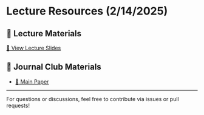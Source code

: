 # Lecture Resources (2/14/2025)

## 📖 Lecture Materials
[📂 View Lecture Slides](https://docs.google.com/presentation/d/10bGGQtGW9Qco6PiK4LLmbof3wGan41CQdcSa5U3l7jE/edit?usp=sharing)

## 📑 Journal Club Materials
- [📄 Main Paper](https://iopscience.iop.org/article/10.1088/1741-2560/12/6/066006/pdf)

---

For questions or discussions, feel free to contribute via issues or pull requests!
